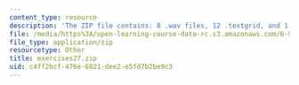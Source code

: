 ```yaml
---
content_type: resource
description: 'The ZIP file contains: 8 .wav files, 12 .textgrid, and 1 .pdf files.'
file: /media/https%3A/open-learning-course-data-rc.s3.amazonaws.com/6-911-transcribing-prosodic-structure-of-spoken-utterances-with-tobi-january-iap-2006/c4ff2bcf476e6021dee2e5fd7b2be9c3_exercises27.zip
file_type: application/zip
resourcetype: Other
title: exercises27.zip
uid: c4ff2bcf-476e-6021-dee2-e5fd7b2be9c3
---
```

